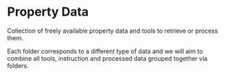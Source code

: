 # Property Data
Collection of freely available property data and tools to retrieve or process them.

Each folder corresponds to a different type of data and we will aim to combine all tools, instruction and processed data grouped together via folders.
